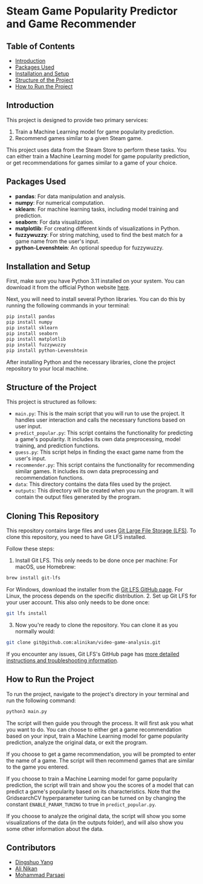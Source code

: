 # Steam Game Popularity Predictor and Game Recommender

## Table of Contents
- [Introduction](#Introduction)
- [Packages Used](#Packages-Used)
- [Installation and Setup](#Installation-and-Setup)
- [Structure of the Project](#Structure-of-the-Project)
- [How to Run the Project](#How-to-Run-the-Project)

## Introduction
This project is designed to provide two primary services:

1. Train a Machine Learning model for game popularity prediction.
2. Recommend games similar to a given Steam game.

This project uses data from the Steam Store to perform these tasks. You can either train a Machine Learning model for game popularity prediction, or get recommendations for games similar to a game of your choice. 

## Packages Used
- **pandas**: For data manipulation and analysis.
- **numpy**: For numerical computation.
- **sklearn**: For machine learning tasks, including model training and prediction.
- **seaborn**: For data visualization.
- **matplotlib**: For creating different kinds of visualizations in Python.
- **fuzzywuzzy**: For string matching, used to find the best match for a game name from the user's input.
- **python-Levenshtein**: An optional speedup for fuzzywuzzy.

## Installation and Setup
First, make sure you have Python 3.11 installed on your system. You can download it from the official Python website [here](https://www.python.org/downloads/).

Next, you will need to install several Python libraries. You can do this by running the following commands in your terminal:
```bash
pip install pandas
pip install numpy
pip install sklearn
pip install seaborn
pip install matplotlib
pip install fuzzywuzzy
pip install python-Levenshtein
```
After installing Python and the necessary libraries, clone the project repository to your local machine.

## Structure of the Project
This project is structured as follows:
- ``main.py``: This is the main script that you will run to use the project. It handles user interaction and calls the necessary functions based on user input.
- ``predict_popular.py``: This script contains the functionality for predicting a game's popularity. It includes its own data preprocessing, model training, and prediction functions.
- ``guess.py``: This script helps in finding the exact game name from the user's input.
- ``recommender.py``: This script contains the functionality for recommending similar games. It includes its own data preprocessing and recommendation functions.
- ``data``: This directory contains the data files used by the project.
- ``outputs``: This directory will be created when you run the program. It will contain the output files generated by the program.

## Cloning This Repository
This repository contains large files and uses [Git Large File Storage (LFS)](https://git-lfs.com). To clone this repository, you need to have Git LFS installed.

Follow these steps:
1. Install Git LFS. This only needs to be done once per machine:
For macOS, use Homebrew:
```bash
brew install git-lfs
```
For Windows, download the installer from the [Git LFS GitHub page](https://git-lfs.com).
For Linux, the process depends on the specific distribution.
2. Set up Git LFS for your user account. This also only needs to be done once:
```bash
git lfs install
```
3. Now you're ready to clone the repository. You can clone it as you normally would:
```bash
git clone git@github.com:alinikan/video-game-analysis.git
```
If you encounter any issues, Git LFS's GitHub page has [more detailed instructions and troubleshooting information](https://github.com/git-lfs/git-lfs/wiki/Tutorial).

## How to Run the Project
To run the project, navigate to the project's directory in your terminal and run the following command:
```bash
python3 main.py
```
The script will then guide you through the process. It will first ask you what you want to do. You can choose to either get a game recommendation based on your input, train a Machine Learning model for game popularity prediction, analyze the original data, or exit the program.

If you choose to get a game recommendation, you will be prompted to enter the name of a game. The script will then recommend games that are similar to the game you entered.

If you choose to train a Machine Learning model for game popularity prediction, the script will train and show you the scores of a model that can predict a game's popularity based on its characteristics.
Note that the GridsearchCV hyperparameter tuning can be turned on by changing the constant ``ENABLE_PARAM_TUNING`` to true in ``predict_popular.py``.

If you choose to analyze the original data, the script will show you some visualizations of the data (in the outputs folder), and will also show you some other information about the data.

## Contributors
- [Dingshuo Yang](https://github.com/HarukaYang)
- [Ali Nikan](https://github.com/alinikan)
- [Mohammad Parsaei](https://github.com/M-Parsaei)